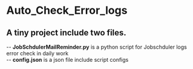 # Auto_Check_Error_logs

## A tiny project include two files.
  -- **JobSchdulerMailReminder.py** is a python script for Jobschduler logs error check in daily work<br/>
  -- **config.json** is a json file include script configs<br/>
